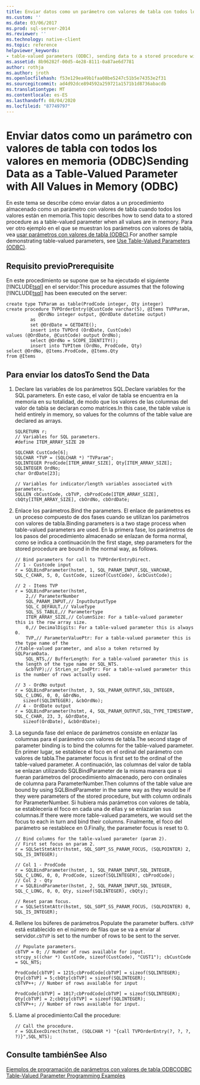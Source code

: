 ```yaml
---
title: Enviar datos como un parámetro con valores de tabla con todos los valores en memoria (ODBC) | Microsoft Docs
ms.custom: ''
ms.date: 03/06/2017
ms.prod: sql-server-2014
ms.reviewer: ''
ms.technology: native-client
ms.topic: reference
helpviewer_keywords:
- table-valued parameters (ODBC), sending data to a stored procedure with all values in memory
ms.assetid: 8b96282f-00d5-4e28-8111-0a87ae6d7781
author: rothja
ms.author: jroth
ms.openlocfilehash: f53e129ea49b1faa08be5247c51b5e74353e2f31
ms.sourcegitcommit: ad4d92dce894592a259721a1571b1d8736abacdb
ms.translationtype: MT
ms.contentlocale: es-ES
ms.lasthandoff: 08/04/2020
ms.locfileid: "87749797"
---
```

# <a name="sending-data-as-a-table-valued-parameter-with-all-values-in-memory-odbc"></a><span data-ttu-id="390ee-102">Enviar datos como un parámetro con valores de tabla con todos los valores en memoria (ODBC)</span><span class="sxs-lookup"><span data-stu-id="390ee-102">Sending Data as a Table-Valued Parameter with All Values in Memory (ODBC)</span></span>
  <span data-ttu-id="390ee-103">En este tema se describe cómo enviar datos a un procedimiento almacenado como un parámetro con valores de tabla cuando todos los valores están en memoria.</span><span class="sxs-lookup"><span data-stu-id="390ee-103">This topic describes how to send data to a stored procedure as a table-valued parameter when all values are in memory.</span></span> <span data-ttu-id="390ee-104">Para ver otro ejemplo en el que se muestran los parámetros con valores de tabla, vea [usar parámetros con valores de tabla &#40;ODBC&#41;](table-valued-parameters-odbc.md).</span><span class="sxs-lookup"><span data-stu-id="390ee-104">For another sample demonstrating table-valued parameters, see [Use Table-Valued Parameters &#40;ODBC&#41;](table-valued-parameters-odbc.md).</span></span>  
  
## <a name="prerequisite"></a><span data-ttu-id="390ee-105">Requisito previo</span><span class="sxs-lookup"><span data-stu-id="390ee-105">Prerequisite</span></span>  
 <span data-ttu-id="390ee-106">En este procedimiento se supone que se ha ejecutado el siguiente [!INCLUDE[tsql](../../includes/tsql-md.md)] en el servidor:</span><span class="sxs-lookup"><span data-stu-id="390ee-106">This procedure assumes that the following [!INCLUDE[tsql](../../includes/tsql-md.md)] has been executed on the server:</span></span>  
  
```  
create type TVParam as table(ProdCode integer, Qty integer)  
create procedure TVPOrderEntry(@CustCode varchar(5), @Items TVPParam,   
            @OrdNo integer output, @OrdDate datetime output)  
         as   
         set @OrdDate = GETDATE();  
         insert into TVPOrd (OrdDate, CustCode)   
values (@OrdDate, @CustCode) output OrdNo);   
         select @OrdNo = SCOPE_IDENTITY();   
         insert into TVPItem (OrdNo, ProdCode, Qty)  
select @OrdNo, @Items.ProdCode, @Items.Qty   
from @Items  
```  
  
## <a name="to-send-the-data"></a><span data-ttu-id="390ee-107">Para enviar los datos</span><span class="sxs-lookup"><span data-stu-id="390ee-107">To Send the Data</span></span>  
  
1.  <span data-ttu-id="390ee-108">Declare las variables de los parámetros SQL.</span><span class="sxs-lookup"><span data-stu-id="390ee-108">Declare variables for the SQL parameters.</span></span> <span data-ttu-id="390ee-109">En este caso, el valor de tabla se encuentra en la memoria en su totalidad, de modo que los valores de las columnas del valor de tabla se declaran como matrices.</span><span class="sxs-lookup"><span data-stu-id="390ee-109">In this case, the table value is held entirely in memory, so values for the columns of the table value are declared as arrays.</span></span>  
  
    ```  
    SQLRETURN r;  
    // Variables for SQL parameters.  
    #define ITEM_ARRAY_SIZE 20  
  
    SQLCHAR CustCode[6];  
    SQLCHAR *TVP = (SQLCHAR *) "TVParam";  
    SQLINTEGER ProdCode[ITEM_ARRAY_SIZE], Qty[ITEM_ARRAY_SIZE];  
    SQLINTEGER OrdNo;  
    char OrdDate[23];  
  
    // Variables for indicator/length variables associated with parameters.  
    SQLLEN cbCustCode, cbTVP, cbProdCode[ITEM_ARRAY_SIZE], cbQty[ITEM_ARRAY_SIZE], cbOrdNo, cbOrdDate;  
    ```  
  
2.  <span data-ttu-id="390ee-110">Enlace los parámetros.</span><span class="sxs-lookup"><span data-stu-id="390ee-110">Bind the parameters.</span></span> <span data-ttu-id="390ee-111">El enlace de parámetros es un proceso compuesto de dos fases cuando se utilizan los parámetros con valores de tabla.</span><span class="sxs-lookup"><span data-stu-id="390ee-111">Binding parameters is a two stage process when table-valued parameters are used.</span></span> <span data-ttu-id="390ee-112">En la primera fase, los parámetros de los pasos del procedimiento almacenado se enlazan de forma normal, como se indica a continuación:</span><span class="sxs-lookup"><span data-stu-id="390ee-112">In the first stage, step parameters for the stored procedure are bound in the normal way, as follows.</span></span>  
  
    ```  
    // Bind parameters for call to TVPOrderEntryDirect.  
    // 1 - Custcode input  
    r = SQLBindParameter(hstmt, 1, SQL_PARAM_INPUT,SQL_VARCHAR, SQL_C_CHAR, 5, 0, CustCode, sizeof(CustCode), &cbCustCode);  
  
    // 2 - Items TVP  
    r = SQLBindParameter(hstmt,   
        2,// ParameterNumber  
        SQL_PARAM_INPUT,// InputOutputType  
        SQL_C_DEFAULT,// ValueType   
        SQL_SS_TABLE,// Parametertype  
        ITEM_ARRAY_SIZE,// ColumnSize: For a table-valued parameter this is the row array size.  
        0,// DecimalDigits: For a table-valued parameter this is always 0.   
        TVP,// ParameterValuePtr: For a table-valued parameter this is the type name of the   
    //table-valued parameter, and also a token returned by SQLParamData.  
        SQL_NTS,// BufferLength: For a table-valued parameter this is the length of the type name or SQL_NTS.  
        &cbTVP);// StrLen_or_IndPtr: For a table-valued parameter this is the number of rows actually used.  
  
    // 3 - OrdNo output  
    r = SQLBindParameter(hstmt, 3, SQL_PARAM_OUTPUT,SQL_INTEGER, SQL_C_LONG, 0, 0, &OrdNo,  
       sizeof(SQLINTEGER), &cbOrdNo);  
    // 4 - OrdDate output  
    r = SQLBindParameter(hstmt, 4, SQL_PARAM_OUTPUT,SQL_TYPE_TIMESTAMP, SQL_C_CHAR, 23, 3, &OrdDate,   
       sizeof(OrdDate), &cbOrdDate);  
    ```  
  
3.  <span data-ttu-id="390ee-113">La segunda fase del enlace de parámetros consiste en enlazar las columnas para el parámetro con valores de tabla.</span><span class="sxs-lookup"><span data-stu-id="390ee-113">The second stage of parameter binding is to bind the columns for the table-valued parameter.</span></span> <span data-ttu-id="390ee-114">En primer lugar, se establece el foco en el ordinal del parámetro con valores de tabla.</span><span class="sxs-lookup"><span data-stu-id="390ee-114">The parameter focus is first set to the ordinal of the table-valued parameter.</span></span> <span data-ttu-id="390ee-115">A continuación, las columnas del valor de tabla se enlazan utilizando SQLBindParameter de la misma manera que si fueran parámetros del procedimiento almacenado, pero con ordinales de columna para ParameterNumber.</span><span class="sxs-lookup"><span data-stu-id="390ee-115">Then columns of the table value are bound by using SQLBindParameter in the same way as they would be if they were parameters of the stored procedure, but with column ordinals for ParameterNumber.</span></span> <span data-ttu-id="390ee-116">Si hubiera más parámetros con valores de tabla, se establecería el foco en cada una de ellas y se enlazarían sus columnas.</span><span class="sxs-lookup"><span data-stu-id="390ee-116">If there were more table-valued parameters, we would set the focus to each in turn and bind their columns.</span></span> <span data-ttu-id="390ee-117">Finalmente, el foco del parámetro se restablece en 0.</span><span class="sxs-lookup"><span data-stu-id="390ee-117">Finally, the parameter focus is reset to 0.</span></span>  
  
    ```  
    // Bind columns for the table-valued parameter (param 2).  
    // First set focus on param 2.  
    r = SQLSetStmtAttr(hstmt, SQL_SOPT_SS_PARAM_FOCUS, (SQLPOINTER) 2, SQL_IS_INTEGER);  
  
    // Col 1 - ProdCode  
    r = SQLBindParameter(hstmt, 1, SQL_PARAM_INPUT,SQL_INTEGER, SQL_C_LONG, 0, 0, ProdCode, sizeof(SQLINTEGER), cbProdCode);  
    // Col 2 - Qty  
    r = SQLBindParameter(hstmt, 2, SQL_PARAM_INPUT,SQL_INTEGER, SQL_C_LONG, 0, 0, Qty, sizeof(SQLINTEGER), cbQty);  
  
    // Reset param focus.  
    r = SQLSetStmtAttr(hstmt, SQL_SOPT_SS_PARAM_FOCUS, (SQLPOINTER) 0, SQL_IS_INTEGER);  
    ```  
  
4.  <span data-ttu-id="390ee-118">Rellene los búferes de parámetros.</span><span class="sxs-lookup"><span data-stu-id="390ee-118">Populate the parameter buffers.</span></span> <span data-ttu-id="390ee-119">`cbTVP` está establecido en el número de filas que se va a enviar al servidor.</span><span class="sxs-lookup"><span data-stu-id="390ee-119">`cbTVP` is set to the number of rows to be sent to the server.</span></span>  
  
    ```  
    // Populate parameters.  
    cbTVP = 0; // Number of rows available for input.  
    strcpy_s((char *) CustCode, sizeof(CustCode), "CUST1"); cbCustCode = SQL_NTS;  
  
    ProdCode[cbTVP] = 1215;cbProdCode[cbTVP] = sizeof(SQLINTEGER);   
    Qty[cbTVP] = 5;cbQty[cbTVP] = sizeof(SQLINTEGER);   
    cbTVP++; // Number of rows available for input  
  
    ProdCode[cbTVP] = 1017;cbProdCode[cbTVP] = sizeof(SQLINTEGER);   
    Qty[cbTVP] = 2;cbQty[cbTVP] = sizeof(SQLINTEGER);   
    cbTVP++; // Number of rows available for input.  
    ```  
  
5.  <span data-ttu-id="390ee-120">Llame al procedimiento:</span><span class="sxs-lookup"><span data-stu-id="390ee-120">Call the procedure:</span></span>  
  
    ```  
    // Call the procedure.  
    r = SQLExecDirect(hstmt, (SQLCHAR *) "{call TVPOrderEntry(?, ?, ?, ?)}",SQL_NTS);  
    ```  
  
## <a name="see-also"></a><span data-ttu-id="390ee-121">Consulte también</span><span class="sxs-lookup"><span data-stu-id="390ee-121">See Also</span></span>  
 [<span data-ttu-id="390ee-122">Ejemplos de programación de parámetros con valores de tabla ODBC</span><span class="sxs-lookup"><span data-stu-id="390ee-122">ODBC Table-Valued Parameter Programming Examples</span></span>](../../database-engine/dev-guide/odbc-table-valued-parameter-programming-examples.md)  
  
  
